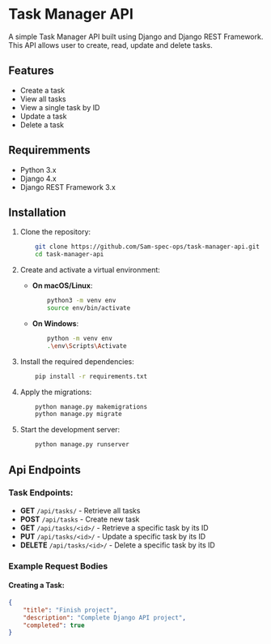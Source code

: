 # Task Manager API

A simple Task Manager API built using Django and Django REST Framework. 
This API allows user to create, read, update and delete tasks.

## Features

- Create a task
- View all tasks
- View a single task by ID
- Update a task
- Delete a task

## Requiremments

- Python 3.x
- Django 4.x
- Django REST Framework 3.x

## Installation
1. Clone the repository: 
	```bash
		git clone https://github.com/Sam-spec-ops/task-manager-api.git
		cd task-manager-api
	```

2. Create and activate a virtual environment: 
	- **On macOS/Linux**:
		```bash
			python3 -m venv env
			source env/bin/activate
		```

	- **On Windows**:
		```bash
			python -m venv env
			.\env\Scripts\Activate
		```

3. Install the required dependencies:
	```bash
		pip install -r requirements.txt
	```

4. Apply the migrations:
	```bash
		python manage.py makemigrations
		python manage.py migrate
	```

5. Start the development server:
	```bash
		python manage.py runserver
	```

## Api Endpoints

### Task Endpoints:

- **GET** `/api/tasks/` - Retrieve all tasks
- **POST** `/api/tasks` - Create new task
- **GET** `/api/tasks/<id>/` - Retrieve a specific task by its ID
- **PUT** `/api/tasks/<id>/` - Update a specific task by its ID
- **DELETE** `/api/tasks/<id>/` - Delete a specific task by its ID

### Example Request Bodies

#### Creating a Task:
```json
{
	"title": "Finish project",
	"description": "Complete Django API project",
	"completed": true
}